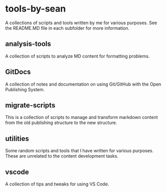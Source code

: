 # tools-by-sean

A collections of scripts and tools written by me for various purposes. See the README.MD file in each subfolder for more information.

## analysis-tools

A collection of scripts to analyze MD content for formatting problems.

## GitDocs

A collection of notes and documentation on using Git/GitHub with the Open Publishing System.

## migrate-scripts

This is a collection of scripts to manage and transform markdown content from the old publishing structure to the new structure.

## utilities

Some random scripts and tools that I have written for various purposes. These are unrelated to the content development tasks.

## vscode

A collection of tips and tweaks for using VS Code.